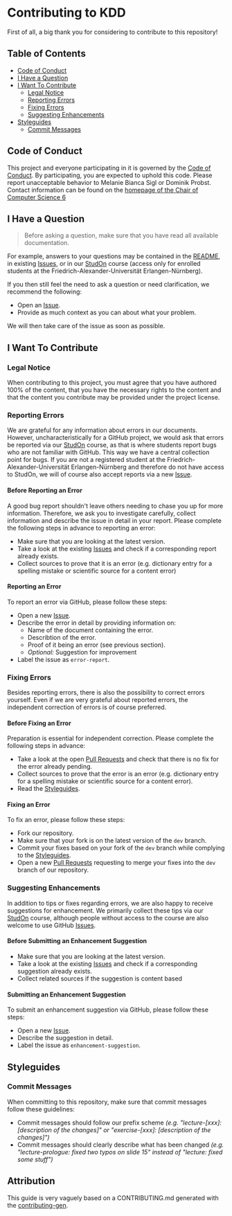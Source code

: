 # Contributing to KDD

First of all, a big thank you for considering to contribute to this repository!

## Table of Contents

- [Code of Conduct](#code-of-conduct)
- [I Have a Question](#i-have-a-question)
- [I Want To Contribute](#i-want-to-contribute)
  - [Legal Notice](#legal-notice)
  - [Reporting Errors](#reporting-errors)
  - [Fixing Errors](#fixing-errors)
  - [Suggesting Enhancements](#suggesting-enhancements)
- [Styleguides](#styleguides)
  - [Commit Messages](#commit-messages)

## Code of Conduct

This project and everyone participating in it is governed by the
[Code of Conduct](CODE_OF_CONDUCT.md).
By participating, you are expected to uphold this code. Please report unacceptable behavior
to Melanie Bianca Sigl or Dominik Probst. Contact information can be found on the
[homepage of the Chair of Computer Science 6][cs6-homepage]

## I Have a Question

> Before asking a question, make sure that you have read all available documentation.

For example, answers to your questions may be contained in the [README](README.org), in existing
[Issues](/issues), or in our [StudOn][studon] course (access only for enrolled students at the
Friedrich-Alexander-Universität Erlangen-Nürnberg).

If you then still feel the need to ask a question or need clarification, we recommend the following:

- Open an [Issue](/issues/new).
- Provide as much context as you can about what your problem.

We will then take care of the issue as soon as possible.

## I Want To Contribute

### Legal Notice

When contributing to this project, you must agree that you have authored 100% of the content, that
you have the necessary rights to the content and that the content you contribute may be provided
under the project license.

### Reporting Errors

We are grateful for any information about errors in our documents. However, uncharacteristically for
a GitHub project, we would ask that errors be reported via our [StudOn][studon] course, as that is
where students report bugs who are not familiar with GitHub. This way we have a central collection
point for bugs. If you are not a registered student at the Friedrich-Alexander-Universität
Erlangen-Nürnberg and therefore do not have access to StudOn, we will of course also accept reports
via a new [Issue](/issues/new).

#### Before Reporting an Error

A good bug report shouldn't leave others needing to chase you up for more information. Therefore,
we ask you to investigate carefully, collect information and describe the issue in detail in your
report. Please complete the following steps in advance to reporting an error:

- Make sure that you are looking at the latest version.
- Take a look at the existing [Issues](/issues/new) and check if a corresponding report already exists.
- Collect sources to prove that it is an error (e.g. dictionary entry for a spelling mistake or
scientific source for a content error)

#### Reporting an Error

To report an error via GitHub, please follow these steps:

- Open a new [Issue](/issues/new).
- Describe the error in detail by providing information on:
  - Name of the document containing the error.
  - Describtion of the error.
  - Proof of it being an error (see previous section).
  - _Optional:_ Suggestion for improvement
- Label the issue as `error-report`.

### Fixing Errors

Besides reporting errors, there is also the possibility to correct errors yourself. Even if we are
very grateful about reported errors, the independent correction of errors is of course preferred.

#### Before Fixing an Error

Preparation is essential for independent correction. Please complete the following steps in
advance:

- Take a look at the open [Pull Requests](/pulls) and check that there is no fix for the error already pending.
- Collect sources to prove that the error is an error (e.g. dictionary entry for a spelling mistake or
scientific source for a content error).
- Read the [Styleguides](#styleguides).

#### Fixing an Error

To fix an error, please follow these steps:

- Fork our repository.
- Make sure that your fork is on the latest version of the `dev` branch.
- Commit your fixes based on your fork of the `dev` branch while complying to the [Styleguides](#styleguides).
- Open a new [Pull Requests](/pulls) requesting to merge your fixes into the `dev` branch of our repository.

### Suggesting Enhancements

In addition to tips or fixes regarding errors, we are also happy to receive suggestions for enhancement.
We primarily collect these tips via our [StudOn][studon] course, although people without access
to the course are also welcome to use GitHub [Issues](/issues/new).

#### Before Submitting an Enhancement Suggestion

- Make sure that you are looking at the latest version.
- Take a look at the existing [Issues](/issues/new) and check if a corresponding suggestion already exists.
- Collect related sources if the suggestion is content based

#### Submitting an Enhancement Suggestion

To submit an enhancement suggestion via GitHub, please follow these steps:

- Open a new [Issue](/issues/new).
- Describe the suggestion in detail.
- Label the issue as `enhancement-suggestion`.

## Styleguides
### Commit Messages
When committing to this repository, make sure that commit messages follow these guidelines:

- Commit messages should follow our prefix scheme
_(e.g. "lecture-[xxx]: [description of the changes]" or "exercise-[xxx]: [description of the changes]")_
- Commit messages should clearly describe what has been changed
_(e.g. "lecture-prologue: fixed two typos on slide 15" instead of "lecture: fixed some stuff")_

## Attribution
This guide is very vaguely based on a CONTRIBUTING.md generated with the [contributing-gen][cg].

[cs6-homepage]: https://www.cs6.tf.fau.eu/chair/staff/
[studon]: https://www.studon.fau.de/
[cg]: https://bttger.github.io/contributing-gen-web/#
